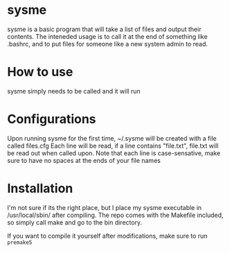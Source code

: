 # sysme

sysme is a basic program that will take a list of files and output their contents.
The inteneded usage is to call it at the end of something like .bashrc,
and to put files for someone like a new system admin to read. 

# How to use
sysme simply needs to be called and it will run

# Configurations
Upon running sysme for the first time, ~/.sysme will be created with a file called files.cfg
Each line will be read, if a line contains "file.txt", file.txt will be read out when called upon.
Note that each line is case-sensative, make sure to have no spaces at the ends of your file names


# Installation

I'm not sure if its the right place, but I place my sysme executable in /usr/local/sbin/ after compiling.
The repo comes with the Makefile included, so simply call make and go to the bin directory.

If you want to compile it yourself after modifications, make sure to run `premake5 `